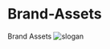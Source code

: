 # Brand-Assets
Brand Assets
![slogan](https://user-images.githubusercontent.com/84432217/119767593-af249600-bee9-11eb-86a0-9dc0272bf8fb.jpg)
